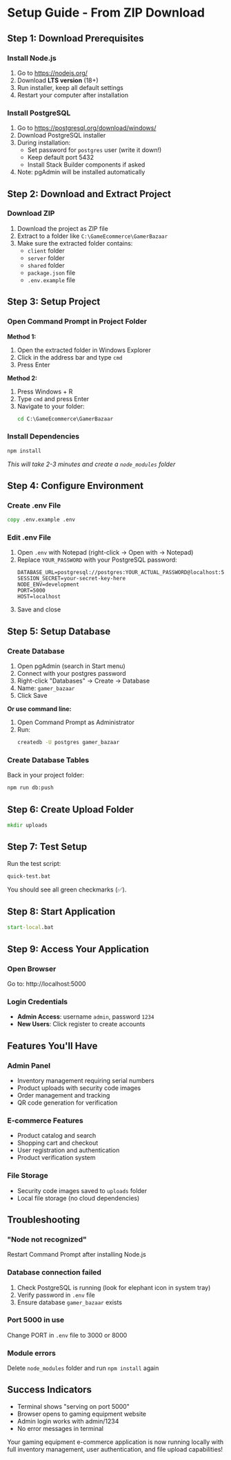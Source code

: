 # Setup Guide - From ZIP Download

## Step 1: Download Prerequisites

### Install Node.js
1. Go to https://nodejs.org/
2. Download **LTS version** (18+)
3. Run installer, keep all default settings
4. Restart your computer after installation

### Install PostgreSQL
1. Go to https://postgresql.org/download/windows/
2. Download PostgreSQL installer
3. During installation:
   - Set password for `postgres` user (write it down!)
   - Keep default port 5432
   - Install Stack Builder components if asked
4. Note: pgAdmin will be installed automatically

## Step 2: Download and Extract Project

### Download ZIP
1. Download the project as ZIP file
2. Extract to a folder like `C:\GameEcommerce\GamerBazaar`
3. Make sure the extracted folder contains:
   - `client` folder
   - `server` folder
   - `shared` folder
   - `package.json` file
   - `.env.example` file

## Step 3: Setup Project

### Open Command Prompt in Project Folder
**Method 1:**
1. Open the extracted folder in Windows Explorer
2. Click in the address bar and type `cmd`
3. Press Enter

**Method 2:**
1. Press Windows + R
2. Type `cmd` and press Enter
3. Navigate to your folder:
   ```cmd
   cd C:\GameEcommerce\GamerBazaar
   ```

### Install Dependencies
```cmd
npm install
```
*This will take 2-3 minutes and create a `node_modules` folder*

## Step 4: Configure Environment

### Create .env File
```cmd
copy .env.example .env
```

### Edit .env File
1. Open `.env` with Notepad (right-click → Open with → Notepad)
2. Replace `YOUR_PASSWORD` with your PostgreSQL password:
   ```env
   DATABASE_URL=postgresql://postgres:YOUR_ACTUAL_PASSWORD@localhost:5432/gamer_bazaar
   SESSION_SECRET=your-secret-key-here
   NODE_ENV=development
   PORT=5000
   HOST=localhost
   ```
3. Save and close

## Step 5: Setup Database

### Create Database
1. Open pgAdmin (search in Start menu)
2. Connect with your postgres password
3. Right-click "Databases" → Create → Database
4. Name: `gamer_bazaar`
5. Click Save

**Or use command line:**
1. Open Command Prompt as Administrator
2. Run:
   ```cmd
   createdb -U postgres gamer_bazaar
   ```

### Create Database Tables
Back in your project folder:
```cmd
npm run db:push
```

## Step 6: Create Upload Folder
```cmd
mkdir uploads
```

## Step 7: Test Setup
Run the test script:
```cmd
quick-test.bat
```

You should see all green checkmarks (✅).

## Step 8: Start Application
```cmd
start-local.bat
```

## Step 9: Access Your Application

### Open Browser
Go to: http://localhost:5000

### Login Credentials
- **Admin Access**: username `admin`, password `1234`
- **New Users**: Click register to create accounts

## Features You'll Have

### Admin Panel
- Inventory management requiring serial numbers
- Product uploads with security code images
- Order management and tracking
- QR code generation for verification

### E-commerce Features
- Product catalog and search
- Shopping cart and checkout
- User registration and authentication
- Product verification system

### File Storage
- Security code images saved to `uploads` folder
- Local file storage (no cloud dependencies)

## Troubleshooting

### "Node not recognized"
Restart Command Prompt after installing Node.js

### Database connection failed
1. Check PostgreSQL is running (look for elephant icon in system tray)
2. Verify password in `.env` file
3. Ensure database `gamer_bazaar` exists

### Port 5000 in use
Change PORT in `.env` file to 3000 or 8000

### Module errors
Delete `node_modules` folder and run `npm install` again

## Success Indicators
- Terminal shows "serving on port 5000"
- Browser opens to gaming equipment website
- Admin login works with admin/1234
- No error messages in terminal

Your gaming equipment e-commerce application is now running locally with full inventory management, user authentication, and file upload capabilities!
